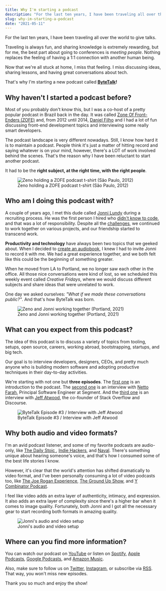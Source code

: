 ```yaml
---
title: Why I'm starting a podcast
description: "For the last ten years, I have been traveling all over the world to give talks. Traveling is always fun, and sharing knowledge is extremely rewarding, but for me, the best part about going to conferences is meeting people. Nothing replaces the feeling of having a 1:1 connection with another human being."
slug: why-im-starting-a-podcast
date: "2021-05-11"
---
```


For the last ten years, I have been traveling all over the world to give talks.

Traveling is always fun, and sharing knowledge is extremely rewarding, but for me, the best part about going to conferences is _meeting people_. Nothing replaces the feeling of having a 1:1 connection with another human being.

Now that we're all stuck at home, I miss that feeling. I miss discussing ideas, sharing lessons, and having great conversations about tech.

That's why I'm starting a new podcast called **[ByteTalk](https://bytetalkpodcast.com)!**

## Why haven't I started a podcast before?

Most of you probably don't know this, but I was a co-host of a pretty popular podcast in Brazil back in the day. It was called [Zone Of Front-Enders (ZOFE)](https://zofe.com.br) and, from 2012 until 2014, [Daniel Filho](https://twitter.com/danielfilho) and I had a lot of fun discussing front-end development topics and interviewing some really smart developers.

The podcast landscape is very different nowadays. Still, I know how hard it is to maintain a podcast. People think it's just a matter of hitting record and saying whatever is on your mind, however, there's a LOT of work involved behind the scenes. That's the reason why I have been reluctant to start another podcast.

It had to be the **right subject, at the right time, with the right people**.

<figure>
    <img src="/static/img/posts/why-im-starting-a-podcast-4.jpg" class="post-image-full" alt="Zeno holding a ZOFE podcast t-shirt (São Paulo, 2012)">
    <figcaption class="post-image-caption">Zeno holding a ZOFE podcast t-shirt (São Paulo, 2012)</figcaption>
</figure>

## Who am I doing this podcast with?

A couple of years ago, I met this dude called [Jonni Lundy](https://twitter.com/jonnilundy) during a recruiting process. He was the first person I hired who [didn't know to code](/hiring-someone-who-doesnt-know-how-to-code), and that was a lot of responsibility. Despite all the [challenges](https://medium.com/@jonnilundy/first-100-days-the-story-cea9d590f63b), we continued to work together on various projects, and our friendship started to transcend work.

**Productivity and technology** have always been two topics that we geeked about. When I decided to [create an audiobook](https://14habits.com), I knew I had to invite Jonni to record it with me. We had a great experience together, and we both felt like this could be the beginning of something greater.

When he moved from LA to Portland, we no longer saw each other in the office. All those nice conversations were kind of lost, so we scheduled this weekly event called _Creative Fridays_, where we would discuss different subjects and share ideas that were unrelated to work.

One day we asked ourselves: _"What if we made these conversations public?"_. And that's how ByteTalk was born.

<figure>
    <img src="/static/img/posts/why-im-starting-a-podcast-1.jpg" class="post-image-full" alt="Zeno and Jonni working together (Portland, 2021)">
    <figcaption class="post-image-caption">Zeno and Jonni working together (Portland, 2021)</figcaption>
</figure>

## What can you expect from this podcast?

The idea of this podcast is to discuss a variety of topics from tooling, setups, open source, careers, working abroad, bootstrapping, startups, and big tech.

Our goal is to interview developers, designers, CEOs, and pretty much anyone who is building modern software and adopting productive techniques in their day-to-day activities.

We're starting with not one but **three episodes**. The [first one](https://bytetalkpodcast.com/1) is an introduction to the podcast. The [second one](https://bytetalkpodcast.com/2) is an interview with [Netto Farah](https://twitter.com/nettofarah), Principal Software Engineer at Segment. And the [third one](https://bytetalkpodcast.com/3) is an interview with [Jeff Atwood](https://twitter.com/codinghorror), the co-founder of Stack Overflow and Discourse.

<figure>
    <img src="/static/img/posts/why-im-starting-a-podcast-3.png" class="post-image-full" alt="ByteTalk Episode #3 / Interview with Jeff Atwood">
    <figcaption class="post-image-caption">ByteTalk Episode #3 / Interview with Jeff Atwood</figcaption>
</figure>

## Why both audio and video formats?

I'm an avid podcast listener, and some of my favorite podcasts are audio-only, like [The Daily Stoic
](https://open.spotify.com/show/7fY99FB3bNyn7nEdXCoBeB), [Indie Hackers](https://open.spotify.com/show/4ex8hmrHCPvPohKJb3wsuC), and [Naval](https://open.spotify.com/show/7qZAVw03FuurfYnWIWwkHY). There's something unique about hearing someone's voice, and that's how I consumed some of the best life stories I know.

However, it's clear that the world's attention has shifted dramatically to video format, and I've been personally consuming a lot of video podcasts too, like [The Joe Rogan Experience](https://www.youtube.com/watch?v=dC6tQLPs2ak&list=PLTzRFr8g1XSyzsZ74FQr_3FYjmJBU3_ff&ab_channel=JREClips), [The Ground Up Show](https://www.youtube.com/playlist?list=PLXKuahfdkl6zi3mXUN35__u30yFbjl5zh), and [Y Combinator Podcast](https://www.youtube.com/playlist?list=PLQ-uHSnFig5PACZiyiDk1O24Zm9wxAEUi).

I feel like video adds an extra layer of authenticity, intimacy, and expression. It also adds an extra layer of complexity since there's a higher bar when it comes to image quality. Fortunately, both Jonni and I got all the necessary gear to start recording both formats in amazing quality.

<figure>
    <img src="/static/img/posts/why-im-starting-a-podcast-2.jpg" class="post-image-full" alt="Jonni's audio and video setup">
    <figcaption class="post-image-caption">Jonni's audio and video setup</figcaption>
</figure>

## Where can you find more information?

You can watch our podcast on [YouTube](https://www.youtube.com/channel/UCsQshwH9tvDddsbI-T2X-8A) or listen on [Spotify](https://open.spotify.com/show/1G9X747zxYoatabp4Qnv11), [Apple Podcasts](https://podcasts.apple.com/us/podcast/bytetalk/id1566957074), [Google Podcasts](https://podcasts.google.com/feed/aHR0cHM6Ly9mZWVkcy50cmFuc2lzdG9yLmZtL2J5dGV0YWxr), and [Amazon Music](https://music.amazon.com/podcasts/456b55ad-c213-4042-8c97-f7f726fa81bc).

Also, make sure to follow us on [Twitter](https://twitter.com/ByteTalkPodcast), [Instagram](https://www.instagram.com/ByteTalkPodcast/), or subscribe via [RSS](https://feeds.transistor.fm/bytetalk). That way, you won't miss new episodes.

Thank you so much and enjoy the show!
